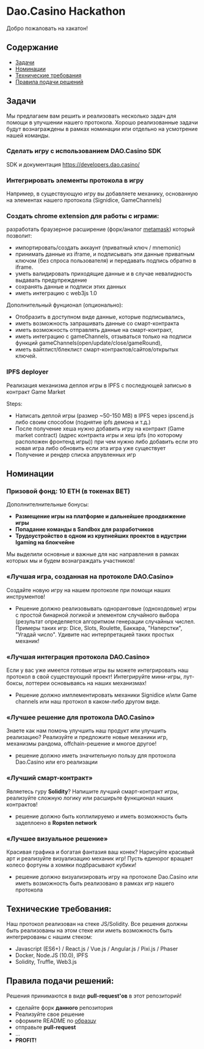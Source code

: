 # Dao.Casino Hackathon

Добро пожаловать на хакатон!

## Содержание
    
- [Задачи](#Задачи)
- [Номинации](#Номинации)
- [Технические требования](#Технические-требования)
- [Правила подачи решений](#Правила-подачи-решений)

## Задачи

Мы предлагаем вам решить и реализовать несколько задач для помощи в улучшении нашего протокола. Хорошо реализованные задачи будут вознаграждены в рамках номинации или отдельно на усмотрение нашей команды.

### Сделать игру c использованием DAO.Casino SDK

SDK и документация https://developers.dao.casino/

### Интегрировать элементы протокола в игру 
Например, в существующую игру вы добавляете механику, основанную на элементах нашего протокола (Signidice, GameChannels)

### Создать chrome extension для работы с играми:

разработать браузерное расширение (форк/аналог [metamask]()) который позволит:

 - импортировать/создать аккаунт (приватный ключ / mnemonic) 
 - принимать данные из iframe, и подписывать эти данные приватным ключом (без спроса пользователя) и передавать подпись обратно в iframe.
 - уметь валидировать приходящие данные и в случае невалидность выдавать предупреждение
 - сохранять данные и подписи этих данных
 - иметь интеграцию с web3js 1.0

Дополнительный фунционал (опционально):

 - Отобразить в доступном виде данные, которые подписывались, 
 - иметь возможность запрашивать данные со смарт-контракта
 - иметь возможность отправлять данные на смарт-контракт,
 - иметь интеграцию с gameChannels, отзываться только на подписи функций gameChannels(open/update/close/gameRound), 
 - иметь вайтлист/блеклист смарт-контрактов/сайтов/открытых ключей.

### IPFS deployer

Реализация механизма деплоя игры в IPFS c последующей записью в контракт Game Market

Steps:

 - Написать деплой игры (размер ~50-150 MB) в IPFS через ipscend.js либо своим способом (поднятие ipfs демона и т.д.)
 - После получение хеша нужно добавить игру на контракт (Game market contract) (адрес контракта игры и хеш ipfs (по которому расположен фронтенд игры)) при чем нужно либо добавить если это новая игра либо обновить если эта игра уже существует
 - Получение и рендер списка апрувленных игр

## Номинации

### Призовой фонд: 10 ETH (в токенах BET)

Дополнителнительные бонусы:
 - **Размещение игры на платформе и дальнейшее проодвижение игры**
 - **Попадание команды в Sandbox для разработчиков**
 - **Трудоустройство в одном из крупнейших проектов в идустрии Igaming на блокчейне**

Мы выделили основные и важные для нас направления в рамках которых мы и будем вознаграждать участников!


### «Лучшая игра, созданная на протоколе DAO.Casino»

Создайте новую игру на нашем протоколе при помощи наших инструментов!

 - Решение должно реализовывать одноранговые (одноходовые) игры с простой бинарной логикой и элементом случайного выбора (результат определяется алгоритмом генерации случайных числел.
Примеры таких игр: Dice, Slots, Roulette, Баккара, "Наперстки", "Угадай число". Удивите нас интерпретацией таких простых механик!

### «Лучшая интеграция протокола DAO.Casino»

Если у вас уже имеется готовые игры вы можете интегрировать наш протокол в свой существующий проект! Интегрируйте мини-игры, лут-боксы, лоттереи основываясь на наших механизмах! 

 - Решение должно имплементировать механики Signidice и/или Game channels или наш протокол в каком-либо другом виде. 

### «Лучшее решение для протокола DAO.Casino»

Знаете как нам помочь улучшить наш продукт или улучшить реализацию? Реализуйте и предложите новые механики игр, механизмы рандома, offchain-решение и многое другое!

- решение должно иметь значительную пользу для протокола Dao.Casino или его реализации 

### «Лучший смарт-контракт»

Являетесь гуру **Solidity**? Напишите лучший смарт-контракт игры, реализуйте сложную логику или расширьте функционал наших контрактов!

 - решение должно быть коплилируемо и иметь возможность быть задеплоено в **Ropsten network**

### «Лучшее визуальное решение»

Красивая графика и богатая фантазия ваш конек? Нарисуйте красивый арт и реализуйте визуализацию механик игр! Пусть единорог вращает колесо фортуны а хомяки подбрасывают кубики!

- решение должно визуализировать игру на протоколе Dao.Casino или иметь возможность быть реализовано в рамках игр нашего протокола

## Технические требования:

Наш протокол реализован на стеке JS/Solidity. Все решения должны быть реализованы на этом стеке или иметь возможность быть интегрированы с нашим стеком:

 - Javascript (ES6+) / React.js / Vue.js / Angular.js / Pixi.js / Phaser
 - Docker, Node.JS (10.0), IPFS
 - Solidity, Truffle, Web3.js

## Правила подачи решений:

Решения принимаются в виде **pull-request'ов** в этот репозиторий!

 - сделайте форк **данного** репозитория
 - Реализуйте свое решение
 - оформите README по [образцу]()
 - отправьте **pull-request**
 - ...
 - **PROFIT!**
